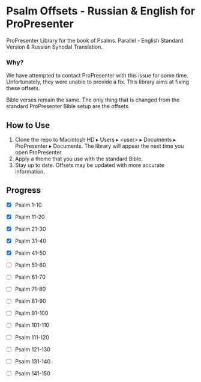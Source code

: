 # Psalm Offsets - Russian & English for ProPresenter
ProPresenter Library for the book of Psalms. Parallel - English Standard Version &amp; Russian Synodal Translation.

### Why?
We have attempted to contact ProPresenter with this issue for some time. Unfortunately, they were unable to provide a fix. This library aims at fixing these offsets.

Bible verses remain the same. The only thing that is changed from the standard ProPresenter Bible setup are the offsets.

## How to Use
1. Clone the repo to Macintosh HD⁩ ▸ ⁨Users⁩ ▸ ⁨&lt;user&gt;⁩ ▸ ⁨Documents⁩ ▸ ⁨ProPresenter⁩ ▸ Documents. The library will appear the next time you open ProPresenter.
2. Apply a theme that you use with the standard Bible.
3. Stay up to date. Offsets may be updated with more accurate information.

## Progress

- [x] Psalm 1-10
- [x] Psalm 11-20
- [x] Psalm 21-30
- [x] Psalm 31-40
- [x] Psalm 41-50
- [ ] Psalm 51-60
- [ ] Psalm 61-70
- [ ] Psalm 71-80
- [ ] Psalm 81-90
- [ ] Psalm 91-100
- [ ] Psalm 101-110
- [ ] Psalm 111-120
- [ ] Psalm 121-130
- [ ] Psalm 131-140
- [ ] Psalm 141-150

